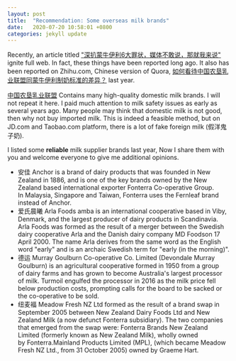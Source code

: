 ```yaml
---
layout: post
title:  "Recommendation: Some overseas milk brands"
date:   2020-07-20 10:58:01 +0800
categories: jekyll update
---
```

Recently, an article titled ["深扒蒙牛伊利6大罪状，媒体不敢说，那就我来说"](https://zhuanlan.zhihu.com/p/159385361) ignite full web. In fact, these things have been reported long ago. It also has been reported on Zhihu.com, Chinese version of Quora, [如何看待中国农垦乳业联盟同蒙牛伊利制奶标准的差异？](https://www.zhihu.com/question/314238060) last year.

[中国农垦乳业联盟](https://www.zhihu.com/question/319009248) Contains many high-quality domestic milk brands. I will not repeat it here. I paid much attention to milk safety issues as early as several years ago. Many people may think that domestic milk is not good, then why not buy imported milk. This is indeed a feasible method, but on JD.com and  Taobao.com platform, there is a lot of fake foreign milk (假洋鬼子奶). 

I listed some  **reliable** milk supplier brands last year, Now I share them with you and welcome everyone to give me additional opinions.
 - 安佳 Anchor is a brand of dairy products that was founded in New Zealand in 1886, and is one of the key brands owned by the New Zealand based international exporter Fonterra Co-operative Group. In Malaysia, Singapore and Taiwan, Fonterra uses the Fernleaf brand instead of Anchor.
 - 爱氏晨曦 Arla Foods amba is an international cooperative based in Viby, Denmark, and the largest producer of dairy products in Scandinavia. Arla Foods was formed as the result of a merger between the Swedish dairy cooperative Arla and the Danish dairy company MD Foodson 17 April 2000. The name Arla derives from the same word as the English word "early" and is an archaic Swedish term for "early (in the morning)".
- 德运 Murray Goulburn Co-operative Co. Limited (Devondale Murray Goulburn) is an agricultural cooperative formed in 1950 from a group of dairy farms and has grown to become Australia's largest processor of milk.
Turmoil engulfed the processor in 2016 as the milk price fell below production costs, prompting calls for the board to be sacked or the co-operative to be sold.
- 纽麦福 Meadow Fresh NZ Ltd formed as the result of a brand swap in September 2005 between New Zealand Dairy Foods Ltd and New Zealand Milk (a now defunct Fonterra subsidiary).
The two companies that emerged from the swap were:  Fonterra Brands New Zealand Limited (formerly known as New Zealand Milk), wholly owned by Fonterra.Mainland Products Limited (MPL), (which became Meadow Fresh NZ Ltd., from 31 October 2005) owned by Graeme Hart.

